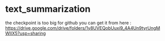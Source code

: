 # text_summarization
the checkpoint is too big for github you can get it from here :
https://drive.google.com/drive/folders/1y8UVEQobUuxi9_4A4Un9tyrUngMWlIX5?usp=sharing
